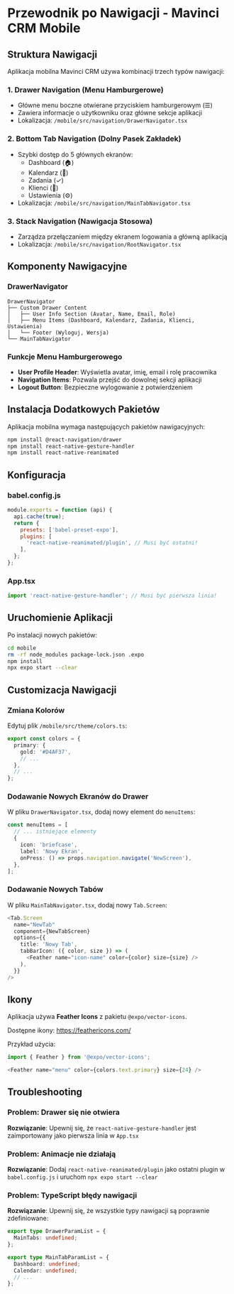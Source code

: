 # Przewodnik po Nawigacji - Mavinci CRM Mobile

## Struktura Nawigacji

Aplikacja mobilna Mavinci CRM używa kombinacji trzech typów nawigacji:

### 1. **Drawer Navigation** (Menu Hamburgerowe)
- Główne menu boczne otwierane przyciskiem hamburgerowym (☰)
- Zawiera informacje o użytkowniku oraz główne sekcje aplikacji
- Lokalizacja: `/mobile/src/navigation/DrawerNavigator.tsx`

### 2. **Bottom Tab Navigation** (Dolny Pasek Zakładek)
- Szybki dostęp do 5 głównych ekranów:
  - Dashboard (🏠)
  - Kalendarz (📅)
  - Zadania (✓)
  - Klienci (👥)
  - Ustawienia (⚙️)
- Lokalizacja: `/mobile/src/navigation/MainTabNavigator.tsx`

### 3. **Stack Navigation** (Nawigacja Stosowa)
- Zarządza przełączaniem między ekranem logowania a główną aplikacją
- Lokalizacja: `/mobile/src/navigation/RootNavigator.tsx`

## Komponenty Nawigacyjne

### DrawerNavigator
```tsx
DrawerNavigator
├── Custom Drawer Content
│   ├── User Info Section (Avatar, Name, Email, Role)
│   ├── Menu Items (Dashboard, Kalendarz, Zadania, Klienci, Ustawienia)
│   └── Footer (Wyloguj, Wersja)
└── MainTabNavigator
```

### Funkcje Menu Hamburgerowego
- **User Profile Header**: Wyświetla avatar, imię, email i rolę pracownika
- **Navigation Items**: Pozwala przejść do dowolnej sekcji aplikacji
- **Logout Button**: Bezpieczne wylogowanie z potwierdzeniem

## Instalacja Dodatkowych Pakietów

Aplikacja mobilna wymaga następujących pakietów nawigacyjnych:

```bash
npm install @react-navigation/drawer
npm install react-native-gesture-handler
npm install react-native-reanimated
```

## Konfiguracja

### babel.config.js
```javascript
module.exports = function (api) {
  api.cache(true);
  return {
    presets: ['babel-preset-expo'],
    plugins: [
      'react-native-reanimated/plugin', // Musi być ostatni!
    ],
  };
};
```

### App.tsx
```typescript
import 'react-native-gesture-handler'; // Musi być pierwsza linia!
```

## Uruchomienie Aplikacji

Po instalacji nowych pakietów:

```bash
cd mobile
rm -rf node_modules package-lock.json .expo
npm install
npx expo start --clear
```

## Customizacja Nawigacji

### Zmiana Kolorów
Edytuj plik `/mobile/src/theme/colors.ts`:
```typescript
export const colors = {
  primary: {
    gold: '#D4AF37',
    // ...
  },
  // ...
};
```

### Dodawanie Nowych Ekranów do Drawer
W pliku `DrawerNavigator.tsx`, dodaj nowy element do `menuItems`:
```typescript
const menuItems = [
  // ... istniejące elementy
  {
    icon: 'briefcase',
    label: 'Nowy Ekran',
    onPress: () => props.navigation.navigate('NewScreen'),
  },
];
```

### Dodawanie Nowych Tabów
W pliku `MainTabNavigator.tsx`, dodaj nowy `Tab.Screen`:
```typescript
<Tab.Screen
  name="NewTab"
  component={NewTabScreen}
  options={{
    title: 'Nowy Tab',
    tabBarIcon: ({ color, size }) => (
      <Feather name="icon-name" color={color} size={size} />
    ),
  }}
/>
```

## Ikony

Aplikacja używa **Feather Icons** z pakietu `@expo/vector-icons`.

Dostępne ikony: https://feathericons.com/

Przykład użycia:
```typescript
import { Feather } from '@expo/vector-icons';

<Feather name="menu" color={colors.text.primary} size={24} />
```

## Troubleshooting

### Problem: Drawer się nie otwiera
**Rozwiązanie**: Upewnij się, że `react-native-gesture-handler` jest zaimportowany jako pierwsza linia w `App.tsx`

### Problem: Animacje nie działają
**Rozwiązanie**: Dodaj `react-native-reanimated/plugin` jako ostatni plugin w `babel.config.js` i uruchom `npx expo start --clear`

### Problem: TypeScript błędy nawigacji
**Rozwiązanie**: Upewnij się, że wszystkie typy nawigacji są poprawnie zdefiniowane:
```typescript
export type DrawerParamList = {
  MainTabs: undefined;
};

export type MainTabParamList = {
  Dashboard: undefined;
  Calendar: undefined;
  // ...
};
```
